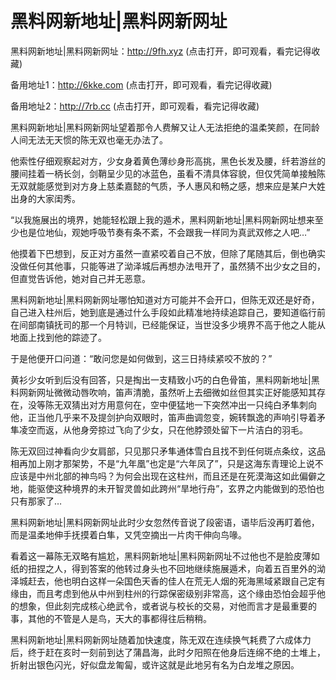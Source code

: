 # 黑料网新地址|黑料网新网址


黑料网新地址|黑料网新网址：http://9fh.xyz (点击打开，即可观看，看完记得收藏)

备用地址1：http://6kke.com (点击打开，即可观看，看完记得收藏)

备用地址2：http://7rb.cc (点击打开，即可观看，看完记得收藏)




黑料网新地址|黑料网新网址望着那令人费解又让人无法拒绝的温柔笑颜，在同龄人间无法无天惯的陈无双也毫无办法了。

他索性仔细观察起对方，少女身着黄色薄纱身形高挑，黑色长发及腰，纤若游丝的腰间挂着一柄长剑，剑鞘呈少见的冰蓝色，虽看不清具体容貌，但仅凭简单接触陈无双就能感觉到对方身上慈柔嘉懿的气质，予人惠风和畅之感，想来应是某户大姓出身的大家闺秀。

“以我施展出的境界，她能轻松跟上我的遁术，黑料网新地址|黑料网新网址想来至少也是位地仙，观她呼吸节奏有条不紊，不会跟我一样同为真武双修之人吧…”

他摸着下巴想到，反正对方虽然一直紧咬着自己不放，但除了尾随其后，倒也确实没做任何其他事，只能等进了泑泽城后再想办法甩开了，虽然猜不出少女之目的，但直觉告诉他，她对自己并无恶意。

黑料网新地址|黑料网新网址哪怕知道对方可能并不会开口，但陈无双还是好奇，自己进入柱州后，她到底是通过什么手段如此精准地持续追踪自己，要知道临行前在间部南镇抚司的那一个月特训，已经能保证，当世没多少境界不高于他之人能从地面上找到他的踪迹了。

于是他便开口问道：“敢问您是如何做到，这三日持续紧咬不放的？”

黄衫少女听到后没有回答，只是掏出一支精致小巧的白色骨笛，黑料网新地址|黑料网新网址微微动唇吹响，笛声清脆，虽然听上去细微如丝但其实正好能感知其存在，没等陈无双猜出对方用意何在，空中便猛地一下突然冲出一只纯白矛隼刺向他，正当他几乎来不及提剑护向双眼时，笛声曲调忽变，婉转飘逸的声响引导着矛隼凌空而返，从他身旁掠过飞向了少女，只在他脖颈处留下一片洁白的羽毛。

陈无双回过神看向少女肩部，只见那只矛隼通体雪白且找不到任何斑点条纹，这品相再加上刚才那架势，不是“九年凰”也定是“六年凤了”，只是这海东青理论上说不应该是中州北部的神鸟吗？为何会出现在这柱州，而且还是在死漠海这如此偏僻之地，能驱使这种境界的未开智灵兽如此跨州“旱地行舟”，玄界之内能做到的恐怕也只有那家了…

黑料网新地址|黑料网新网址此时少女忽然传音说了段密语，语毕后没再盯着他，而是温柔地伸手抚摸着白隼，又凭空摘出一片肉干伸向鸟喙。

看着这一幕陈无双略有尴尬，黑料网新地址|黑料网新网址不过他也不是脸皮薄如纸的扭捏之人，得到答案的他转过身头也不回地继续施展遁术，向着五百里外的泑泽城赶去，他也明白这样一朵国色天香的佳人在荒无人烟的死海黑域紧跟自己定有缘由，而且考虑到他从中州到柱州的行踪保密级别非常高，这个缘由恐怕会超乎他的想象，但此刻完成核心绝武令，或者说与校长的交易，对他而言才是最重要的事，其他的不管是人是鸟，天大的事都得往后稍稍。

黑料网新地址|黑料网新网址随着加快速度，陈无双在连续换气耗费了六成体力后，终于赶在亥时一刻前到达了蒲昌海，此时夕阳照在他身后连绵不绝的土堆上，折射出银色闪光，好似盘龙匍匐，或许这就是此地另有名为白龙堆之原因。
